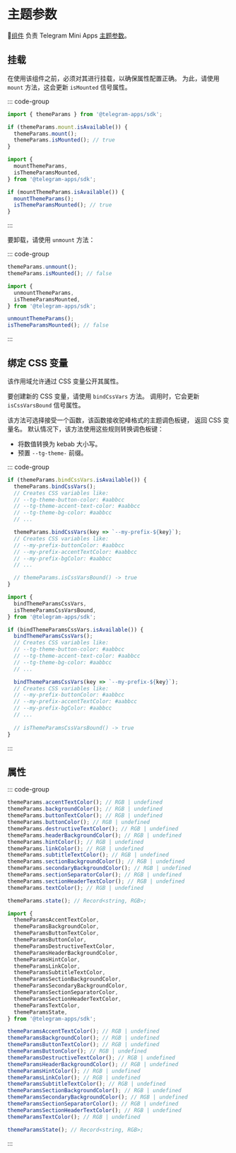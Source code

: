 # 主题参数

💠[组件](../scopes.md) 负责 Telegram Mini
Apps [主题参数](../../../../platform/theming.md)。

## 挂载

在使用该组件之前，必须对其进行挂载，以确保属性配置正确。 为此，请使用 `mount` 方法，这会更新 `isMounted` 信号属性。

::: code-group

```ts [Variable]
import { themeParams } from '@telegram-apps/sdk';

if (themeParams.mount.isAvailable()) {
  themeParams.mount();
  themeParams.isMounted(); // true
}
```

```ts [Functions]
import {
  mountThemeParams,
  isThemeParamsMounted,
} from '@telegram-apps/sdk';

if (mountThemeParams.isAvailable()) {
  mountThemeParams();
  isThemeParamsMounted(); // true
}
```

:::

要卸载，请使用 `unmount` 方法：

::: code-group

```ts [Variable]
themeParams.unmount(); 
themeParams.isMounted(); // false
```

```ts [Functions]
import {
  unmountThemeParams,
  isThemeParamsMounted,
} from '@telegram-apps/sdk';

unmountThemeParams();
isThemeParamsMounted(); // false
```

:::

## 绑定 CSS 变量

该作用域允许通过 CSS 变量公开其属性。

要创建新的 CSS 变量，请使用 `bindCssVars` 方法。  调用时，它会更新
`isCssVarsBound` 信号属性。

该方法可选择接受一个函数，该函数接收驼峰格式的主题调色板键，
返回 CSS 变量名。  默认情况下，该方法使用这些规则转换调色板键：

- 将数值转换为 kebab 大小写。
- 预置 `--tg-theme-` 前缀。

::: code-group

```ts [Variable]
if (themeParams.bindCssVars.isAvailable()) {
  themeParams.bindCssVars();
  // Creates CSS variables like:
  // --tg-theme-button-color: #aabbcc
  // --tg-theme-accent-text-color: #aabbcc
  // --tg-theme-bg-color: #aabbcc
  // ...

  themeParams.bindCssVars(key => `--my-prefix-${key}`);
  // Creates CSS variables like:
  // --my-prefix-buttonColor: #aabbcc
  // --my-prefix-accentTextColor: #aabbcc
  // --my-prefix-bgColor: #aabbcc
  // ...

  // themeParams.isCssVarsBound() -> true
}
```

```ts [Functions]
import {
  bindThemeParamsCssVars,
  isThemeParamsCssVarsBound,
} from '@telegram-apps/sdk';

if (bindThemeParamsCssVars.isAvailable()) {
  bindThemeParamsCssVars();
  // Creates CSS variables like:
  // --tg-theme-button-color: #aabbcc
  // --tg-theme-accent-text-color: #aabbcc
  // --tg-theme-bg-color: #aabbcc
  // ...

  bindThemeParamsCssVars(key => `--my-prefix-${key}`);
  // Creates CSS variables like:
  // --my-prefix-buttonColor: #aabbcc
  // --my-prefix-accentTextColor: #aabbcc
  // --my-prefix-bgColor: #aabbcc
  // ...
  
  // isThemeParamsCssVarsBound() -> true
}
```

:::

## 属性

::: code-group

```ts [Variable]
themeParams.accentTextColor(); // RGB | undefined
themeParams.backgroundColor(); // RGB | undefined
themeParams.buttonTextColor(); // RGB | undefined
themeParams.buttonColor(); // RGB | undefined
themeParams.destructiveTextColor(); // RGB | undefined
themeParams.headerBackgroundColor(); // RGB | undefined
themeParams.hintColor(); // RGB | undefined
themeParams.linkColor(); // RGB | undefined
themeParams.subtitleTextColor(); // RGB | undefined
themeParams.sectionBackgroundColor(); // RGB | undefined
themeParams.secondaryBackgroundColor(); // RGB | undefined
themeParams.sectionSeparatorColor(); // RGB | undefined
themeParams.sectionHeaderTextColor(); // RGB | undefined
themeParams.textColor(); // RGB | undefined

themeParams.state(); // Record<string, RGB>;
```

```ts [Functions]
import {
  themeParamsAccentTextColor,
  themeParamsBackgroundColor,
  themeParamsButtonTextColor,
  themeParamsButtonColor,
  themeParamsDestructiveTextColor,
  themeParamsHeaderBackgroundColor,
  themeParamsHintColor,
  themeParamsLinkColor,
  themeParamsSubtitleTextColor,
  themeParamsSectionBackgroundColor,
  themeParamsSecondaryBackgroundColor,
  themeParamsSectionSeparatorColor,
  themeParamsSectionHeaderTextColor,
  themeParamsTextColor,
  themeParamsState,
} from '@telegram-apps/sdk';

themeParamsAccentTextColor(); // RGB | undefined
themeParamsBackgroundColor(); // RGB | undefined
themeParamsButtonTextColor(); // RGB | undefined
themeParamsButtonColor(); // RGB | undefined
themeParamsDestructiveTextColor(); // RGB | undefined
themeParamsHeaderBackgroundColor(); // RGB | undefined
themeParamsHintColor(); // RGB | undefined
themeParamsLinkColor(); // RGB | undefined
themeParamsSubtitleTextColor(); // RGB | undefined
themeParamsSectionBackgroundColor(); // RGB | undefined
themeParamsSecondaryBackgroundColor(); // RGB | undefined
themeParamsSectionSeparatorColor(); // RGB | undefined
themeParamsSectionHeaderTextColor(); // RGB | undefined
themeParamsTextColor(); // RGB | undefined

themeParamsState(); // Record<string, RGB>;
```

:::
